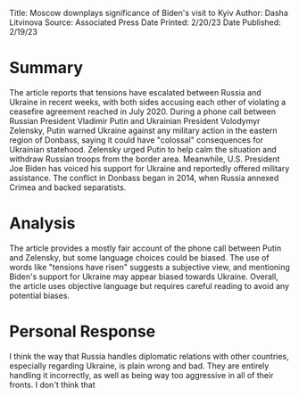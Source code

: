Title: Moscow downplays significance of Biden's visit to Kyiv
Author: Dasha Litvinova
Source: Associated Press
Date Printed: 2/20/23
Date Published: 2/19/23

# Summary
The article reports that tensions have escalated between Russia and Ukraine in recent weeks, with both sides accusing each other of violating a ceasefire agreement reached in July 2020. During a phone call between Russian President Vladimir Putin and Ukrainian President Volodymyr Zelensky, Putin warned Ukraine against any military action in the eastern region of Donbass, saying it could have "colossal" consequences for Ukrainian statehood. Zelensky urged Putin to help calm the situation and withdraw Russian troops from the border area. Meanwhile, U.S. President Joe Biden has voiced his support for Ukraine and reportedly offered military assistance. The conflict in Donbass began in 2014, when Russia annexed Crimea and backed separatists.
# Analysis
The article provides a mostly fair account of the phone call between Putin and Zelensky, but some language choices could be biased. The use of words like "tensions have risen" suggests a subjective view, and mentioning Biden's support for Ukraine may appear biased towards Ukraine. Overall, the article uses objective language but requires careful reading to avoid any potential biases.
# Personal Response
I think the way that Russia handles diplomatic relations with other countries, especially regarding Ukraine, is plain wrong and bad. They are entirely handling it incorrectly, as well as being way too aggressive in all of their fronts. I don't think that 